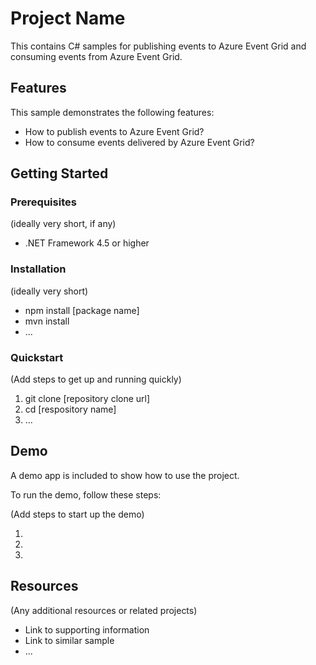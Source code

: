 # Project Name

This contains C# samples for publishing events to Azure Event Grid and consuming events from Azure Event Grid.

## Features

This sample demonstrates the following features:

* How to publish events to Azure Event Grid?
* How to consume events delivered by Azure Event Grid?

## Getting Started

### Prerequisites

(ideally very short, if any)

- .NET Framework 4.5 or higher

### Installation

(ideally very short)

- npm install [package name]
- mvn install
- ...

### Quickstart
(Add steps to get up and running quickly)

1. git clone [repository clone url]
2. cd [respository name]
3. ...


## Demo

A demo app is included to show how to use the project.

To run the demo, follow these steps:

(Add steps to start up the demo)

1.
2.
3.

## Resources

(Any additional resources or related projects)

- Link to supporting information
- Link to similar sample
- ...
